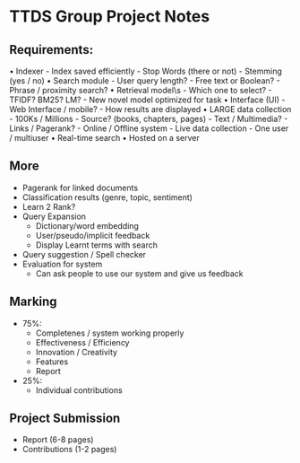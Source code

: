 # TTDS Group Project Notes

## Requirements:

• Indexer
	- Index saved efficiently
	- Stop Words (there or not)
	- Stemming (yes / no)
• Search module
	- User query length?
	- Free text or Boolean?
	- Phrase / proximity search?
• Retrieval model\s
	- Which one to select?
	- TFIDF? BM25? LM?
	- New novel model optimized for task
• Interface (UI)
	- Web Interface / mobile?
	- How results are displayed
• LARGE data collection
	- 100Ks / Millions 
	- Source? (books, chapters, pages)
	- Text / Multimedia?
	- Links / Pagerank?
	- Online / Offline system 
		- Live data collection 
		- One user / multiuser
• Real-time search
• Hosted on a server

## More

- Pagerank for linked documents 
- Classification results (genre, topic, sentiment)
- Learn 2 Rank?
- Query Expansion
	- Dictionary/word embedding
	- User/pseudo/implicit feedback
	- Display Learnt terms with search
- Query suggestion / Spell checker
- Evaluation for system
	- Can ask people to use our system and give us feedback

## Marking

- 75%:
	- Completenes / system working properly
	- Effectiveness / Efficiency
	- Innovation / Creativity
	- Features 
	- Report
- 25%: 
	- Individual contributions

## Project Submission

- Report (6-8 pages)
- Contributions (1-2 pages)




